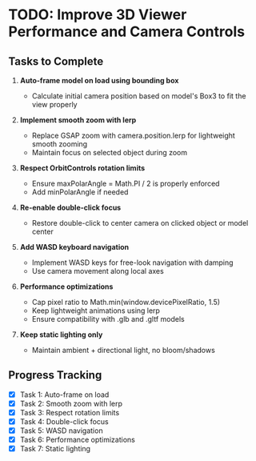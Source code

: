 # TODO: Improve 3D Viewer Performance and Camera Controls

## Tasks to Complete

1. **Auto-frame model on load using bounding box**
   - Calculate initial camera position based on model's Box3 to fit the view properly

2. **Implement smooth zoom with lerp**
   - Replace GSAP zoom with camera.position.lerp for lightweight smooth zooming
   - Maintain focus on selected object during zoom

3. **Respect OrbitControls rotation limits**
   - Ensure maxPolarAngle = Math.PI / 2 is properly enforced
   - Add minPolarAngle if needed

4. **Re-enable double-click focus**
   - Restore double-click to center camera on clicked object or model center

5. **Add WASD keyboard navigation**
   - Implement WASD keys for free-look navigation with damping
   - Use camera movement along local axes

6. **Performance optimizations**
   - Cap pixel ratio to Math.min(window.devicePixelRatio, 1.5)
   - Keep lightweight animations using lerp
   - Ensure compatibility with .glb and .gltf models

7. **Keep static lighting only**
   - Maintain ambient + directional light, no bloom/shadows

## Progress Tracking
- [x] Task 1: Auto-frame on load
- [x] Task 2: Smooth zoom with lerp
- [x] Task 3: Respect rotation limits
- [x] Task 4: Double-click focus
- [x] Task 5: WASD navigation
- [x] Task 6: Performance optimizations
- [x] Task 7: Static lighting
